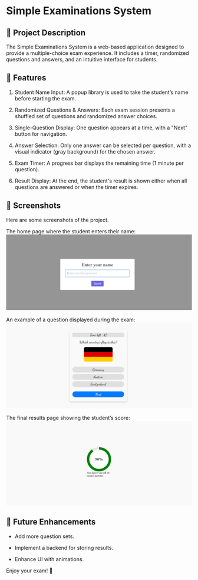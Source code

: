 # Simple Examinations System

## 📖 Project Description

The Simple Examinations System is a web-based application designed to provide a multiple-choice exam experience. It includes a timer, randomized questions and answers, and an intuitive interface for students.

## 🚀 Features

1. Student Name Input: A popup library is used to take the student’s name before starting the exam.

2. Randomized Questions & Answers: Each exam session presents a shuffled set of questions and randomized answer choices.

3. Single-Question Display: One question appears at a time, with a "Next" button for navigation.

4. Answer Selection: Only one answer can be selected per question, with a visual indicator (gray background) for the chosen answer.

5. Exam Timer: A progress bar displays the remaining time (1 minute per question).

6. Result Display: At the end, the student's result is shown either when all questions are answered or when the timer expires.

## 📸 Screenshots

Here are some screenshots of the project.

The home page where the student enters their name:
![Home Page](screenshots/home_page.png)

An example of a question displayed during the exam:
![Exam Page](screenshots/exam_page.png)

The final results page showing the student’s score:
![Results Page](screenshots/results_page.png)

## 🔮 Future Enhancements

- Add more question sets.

- Implement a backend for storing results.

- Enhance UI with animations.

Enjoy your exam! 🚀
